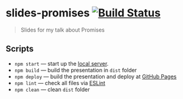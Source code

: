 # slides-promises [![Build Status][travis-image]][travis-url]

> Slides for my talk about Promises

## Scripts

* `npm start` — start up the [local server](http://localhost:3000).
* `npm build` — build the presentation in `dist` folder
* `npm deploy` — build the presentation and deploy at [GitHub Pages](https://pages.github.com/)
* `npm lint` — check all files via [ESLint](eslint.org)
* `npm clean` — clean `dist` folder

[travis-url]: https://travis-ci.org/denysdovhan/slides-promises
[travis-image]: https://img.shields.io/travis/denysdovhan/slides-promises.svg?style=flat-square
